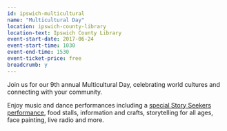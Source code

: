 ```yaml
---
id: ipswich-multicultural
name: "Multicultural Day"
location: ipswich-county-library
location-text: Ipswich County Library
event-start-date: 2017-06-24
event-start-time: 1030
event-end-time: 1530
event-ticket-price: free
breadcrumb: y
---
```


Join us for our 9th annual Multicultural Day, celebrating world cultures and connecting with your community.

Enjoy music and dance performances including a [special Story Seekers performance](/events/ipswich-2017-06-24-multicultural-day-story-seekers/), food stalls, information and crafts, storytelling for all ages, face painting, live radio and more.
